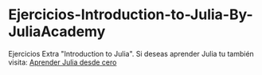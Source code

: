 # Ejercicios-Introduction-to-Julia-By-JuliaAcademy
Ejercicios Extra "Introduction to Julia".
Si deseas aprender Julia tu también visita: [Aprender Julia desde cero](https://juliaacademy.com/p/intro-to-julia)

